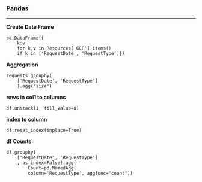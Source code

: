 ### Pandas

---
**Create Date Frame**
~~~
pd.DataFrame({
    k:v 
    for k,v in Resources['GCP'].items() 
    if k in ['RequestDate', 'RequestType']})
~~~
**Aggregation**
~~~
requests.groupby(
    ['RequestDate', 'RequestType']
    ).agg('size')
~~~
**rows in col1 to columns**
~~~
df.unstack(1, fill_value=0)
~~~
**index to column**
~~~
df.reset_index(inplace=True)
~~~
**df Counts**
~~~
df.groupby(
    ['RequestDate', 'RequestType']
    , as_index=False).agg(
        Count=pd.NamedAgg(
        column='RequestType', aggfunc="count"))
~~~